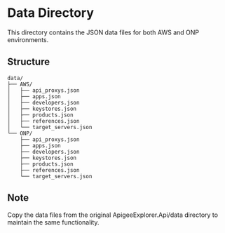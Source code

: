 # Data Directory

This directory contains the JSON data files for both AWS and ONP environments.

## Structure

```
data/
├── AWS/
│   ├── api_proxys.json
│   ├── apps.json
│   ├── developers.json
│   ├── keystores.json
│   ├── products.json
│   ├── references.json
│   └── target_servers.json
└── ONP/
    ├── api_proxys.json
    ├── apps.json
    ├── developers.json
    ├── keystores.json
    ├── products.json
    ├── references.json
    └── target_servers.json
```

## Note

Copy the data files from the original ApigeeExplorer.Api/data directory to maintain the same functionality.
